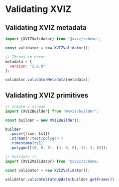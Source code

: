 # Validating XVIZ


## Validating XVIZ metadata

```js
import {XVIZValidator} from '@xviz/schema';

const validator = new XVIZValidator();

// Throws on error
metadata = {
  version: "2.0.0"
};

validator.validatorMetadata(metadata);
```

## Validating XVIZ primitives

```js
// Create a stream
import {XVIZBuilder} from '@xviz/builder';

const builder = new XVIZBuilder();

builder
  .pose({time: ts1})
  .stream('/test/polygon')
  .timestamp(ts1)
  .polygon([[0, 0, 0], [4, 0, 0], [4, 3, 0]]);

// Validate it
import {XVIZValidator} from '@xviz/schema;

const validator = new XVIZValidator();

validator.validateStateUpdate(builder.getFrame())
```
